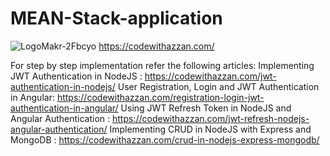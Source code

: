 # MEAN-Stack-application

![LogoMakr-2Fbcyo](https://user-images.githubusercontent.com/53059107/177503094-ae70e75d-a913-4ce7-9c7e-276588519350.png)
https://codewithazzan.com/

For step by step implementation refer the following articles:
Implementing JWT Authentication in NodeJS : https://codewithazzan.com/jwt-authentication-in-nodejs/
User Registration, Login and JWT Authentication in Angular: https://codewithazzan.com/registration-login-jwt-authentication-in-angular/
Using JWT Refresh Token in NodeJS and Angular Authentication : https://codewithazzan.com/jwt-refresh-nodejs-angular-authentication/
Implementing CRUD in NodeJS with Express and MongoDB : https://codewithazzan.com/crud-in-nodejs-express-mongodb/
